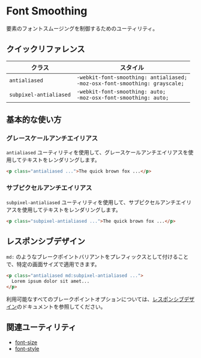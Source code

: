 # Font Smoothing

要素のフォントスムージングを制御するためのユーティリティ。

## クイックリファレンス

| クラス | スタイル |
|-------|--------|
| `antialiased` | `-webkit-font-smoothing: antialiased;`<br>`-moz-osx-font-smoothing: grayscale;` |
| `subpixel-antialiased` | `-webkit-font-smoothing: auto;`<br>`-moz-osx-font-smoothing: auto;` |

## 基本的な使い方

### グレースケールアンチエイリアス

`antialiased` ユーティリティを使用して、グレースケールアンチエイリアスを使用してテキストをレンダリングします。

```html
<p class="antialiased ...">The quick brown fox ...</p>
```

### サブピクセルアンチエイリアス

`subpixel-antialiased` ユーティリティを使用して、サブピクセルアンチエイリアスを使用してテキストをレンダリングします。

```html
<p class="subpixel-antialiased ...">The quick brown fox ...</p>
```

## レスポンシブデザイン

`md:` のようなブレークポイントバリアントをプレフィックスとして付けることで、特定の画面サイズで適用できます。

```html
<p class="antialiased md:subpixel-antialiased ...">
  Lorem ipsum dolor sit amet...
</p>
```

利用可能なすべてのブレークポイントオプションについては、[レスポンシブデザイン](/docs/responsive-design)のドキュメントを参照してください。

## 関連ユーティリティ

- [font-size](/docs/font-size)
- [font-style](/docs/font-style)
